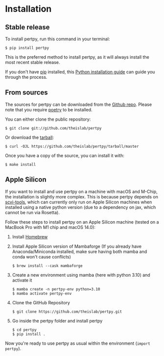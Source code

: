 ```{highlight} shell

```

# Installation

## Stable release

To install pertpy, run this command in your terminal:

```console
$ pip install pertpy
```

This is the preferred method to install pertpy, as it will always install the most recent stable release.

If you don't have [pip] installed, this [Python installation guide] can guide
you through the process.

## From sources

The sources for pertpy can be downloaded from the [Github repo].
Please note that you require [poetry] to be installed.

You can either clone the public repository:

```console
$ git clone git://github.com/theislab/pertpy
```

Or download the [tarball]:

```console
$ curl -OJL https://github.com/theislab/pertpy/tarball/master
```

Once you have a copy of the source, you can install it with:

```console
$ make install
```

## Apple Silicon
If you want to install and use pertpy on a machine with macOS and M-Chip, the installation is slightly more complex.
This is because pertpy depends on [scvi-tools], which can currently only run on Apple Silicon machines when installed
using a native python version (due to a dependency on jax, which cannot be run via Rosetta).

Follow these steps to install pertpy on an Apple Silicon machine (tested on a MacBook Pro with M1 chip and macOS 14.0):

1. Install [Homebrew]

2. Install Apple Silicon version of Mambaforge (If you already have Anaconda/Miniconda installed, make sure
   having both mamba and conda won't cause conflicts)
   ```console
   $ brew install --cask mambaforge
   ```

3. Create a new environment using mamba (here with python 3.10) and activate it
   ```console
   $ mamba create -n pertpy-env python=3.10
   $ mamba activate pertpy-env
   ```

4. Clone the GitHub Repository
    ```console
   $ git clone https://github.com/theislab/pertpy.git
   ```

5. Go inside the pertpy folder and install pertpy
    ```console
   $ cd pertpy
   $ pip install .
   ```
Now you're ready to use pertpy as usual within the environment (``import pertpy``).

[github repo]: https://github.com/theislab/pertpy
[pip]: https://pip.pypa.io
[poetry]: https://python-poetry.org/
[python installation guide]: http://docs.python-guide.org/en/latest/starting/installation/
[tarball]: https://github.com/theislab/pertpy/tarball/master
[scvi-tools]: https://docs.scvi-tools.org/en/latest/installation.html
[Homebrew]: https://brew.sh/
